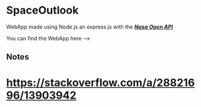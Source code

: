 SpaceOutlook
============

WebApp made using Node.js an express.js with the ***[Nasa Open API](https://api.nasa.gov/)***

You can find the WebApp here --> ***[]()***

Notes
------


# https://stackoverflow.com/a/28821696/13903942
